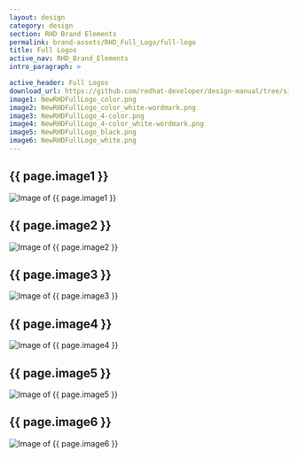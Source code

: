 ```yaml
---
layout: design
category: design
section: RHD Brand Elements
permalink: brand-assets/RHD_Full_Logo/full-logo
title: Full Logos
active_nav: RHD_Brand_Elements
intro_paragraph: >

active_header: Full Logos
download_url: https://github.com/redhat-developer/design-manual/tree/site-demo/brand-assets/RHD_Full_Logo
image1: NewRHDFullLogo_color.png
image2: NewRHDFullLogo_color_white-wordmark.png
image3: NewRHDFullLogo_4-color.png
image4: NewRHDFullLogo_4-color_white-wordmark.png
image5: NewRHDFullLogo_black.png
image6: NewRHDFullLogo_white.png
---
```


## {{ page.image1 }}
  <img src="{{ page.image1 }}" alt="Image of {{ page.image1 }}">

## {{ page.image2 }}
  <img src="{{ page.image2 }}" alt="Image of {{ page.image2 }}">

## {{ page.image3 }}
  <img src="{{ page.image3 }}" alt="Image of {{ page.image3 }}">

## {{ page.image4 }}
  <img src="{{ page.image4 }}" alt="Image of {{ page.image4 }}">

## {{ page.image5 }}
  <img src="{{ page.image5 }}" alt="Image of {{ page.image5 }}">

## {{ page.image6 }}
  <img src="{{ page.image6 }}" alt="Image of {{ page.image6 }}">


